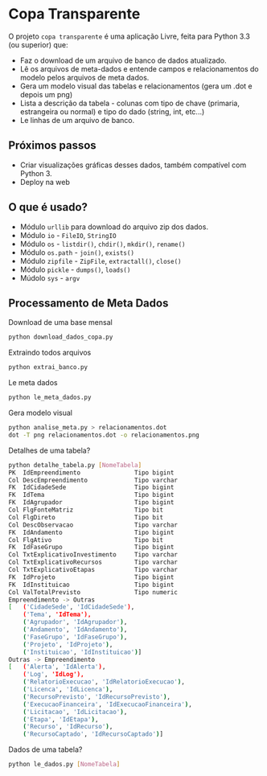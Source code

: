 # Copa Transparente

O projeto `copa transparente` é uma aplicação Livre, feita para Python 3.3 (ou superior)
que:

* Faz o download de um arquivo de banco de dados atualizado.
* Lê os arquivos de meta-dados e entende campos e relacionamentos do modelo
  pelos arquivos de meta dados.
* Gera um modelo visual das tabelas e relacionamentos (gera um .dot e depois um png)
* Lista a descrição da tabela - colunas com tipo de chave (primaria, estrangeira ou normal)
  e tipo do dado (string, int, etc...)
* Le linhas de um arquivo de banco.

## Próximos passos

* Criar visualizações gráficas desses dados, também compatível com Python 3.
* Deploy na web

## O que é usado?

* Módulo `urllib`  para download do arquivo zip dos dados.
* Módulo `io` - `FileIO`, `StringIO`
* Módulo `os` - `listdir()`, `chdir()`, `mkdir()`, `rename()`
* Módulo `os.path` - `join()`, `exists()`
* Módulo `zipfile` - `ZipFile`, `extractall()`, `close()`
* Módulo `pickle` - `dumps()`, `loads()`
* Múdolo `sys` - `argv`

## Processamento de Meta Dados

Download de uma base mensal

```sh
python download_dados_copa.py
```

Extraindo todos arquivos

```sh
python extrai_banco.py
```

Le meta dados

```sh
python le_meta_dados.py
```

Gera modelo visual

```sh
python analise_meta.py > relacionamentos.dot
dot -T png relacionamentos.dot -o relacionamentos.png
```

Detalhes de uma tabela?

```sh
python detalhe_tabela.py [NomeTabela]
PK  IdEmpreendimento               Tipo bigint
Col DescEmpreendimento             Tipo varchar
FK  IdCidadeSede                   Tipo bigint
FK  IdTema                         Tipo bigint
FK  IdAgrupador                    Tipo bigint
Col FlgFonteMatriz                 Tipo bit
Col FlgDireto                      Tipo bit
Col DescObservacao                 Tipo varchar
FK  IdAndamento                    Tipo bigint
Col FlgAtivo                       Tipo bit
FK  IdFaseGrupo                    Tipo bigint
Col TxtExplicativoInvestimento     Tipo varchar
Col TxtExplicativoRecursos         Tipo varchar
Col TxtExplicativoEtapas           Tipo varchar
FK  IdProjeto                      Tipo bigint
FK  IdInstituicao                  Tipo bigint
Col ValTotalPrevisto               Tipo numeric
Empreendimento -> Outras
[   ('CidadeSede', 'IdCidadeSede'),
    ('Tema', 'IdTema'),
    ('Agrupador', 'IdAgrupador'),
    ('Andamento', 'IdAndamento'),
    ('FaseGrupo', 'IdFaseGrupo'),
    ('Projeto', 'IdProjeto'),
    ('Instituicao', 'IdInstituicao')]
Outras -> Empreendimento
[   ('Alerta', 'IdAlerta'),
    ('Log', 'IdLog'),
    ('RelatorioExecucao', 'IdRelatorioExecucao'),
    ('Licenca', 'IdLicenca'),
    ('RecursoPrevisto', 'IdRecursoPrevisto'),
    ('ExecucaoFinanceira', 'IdExecucaoFinanceira'),
    ('Licitacao', 'IdLicitacao'),
    ('Etapa', 'IdEtapa'),
    ('Recurso', 'IdRecurso'),
    ('RecursoCaptado', 'IdRecursoCaptado')]
```

Dados de uma tabela?

```sh
python le_dados.py [NomeTabela]
```
